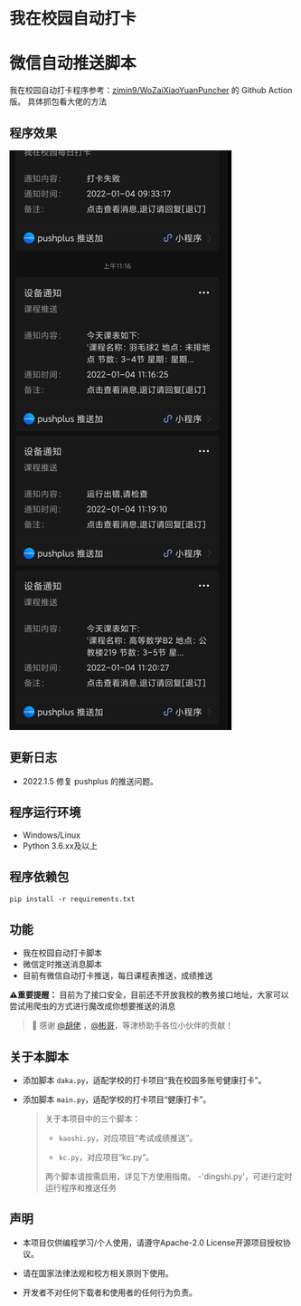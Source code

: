# 我在校园自动打卡
# 微信自动推送脚本

我在校园自动打卡程序参考：[zimin9/WoZaiXiaoYuanPuncher](https://github.com/zimin9/WoZaiXiaoYuanPuncher) 的 Github Action 版。
具体抓包看大佬的方法
## 程序效果
![效果](https://github.com/jingsongliujing/tui_song_system/blob/main/qq_pic_merged_1641384838128.jpg)
## 更新日志

- 2022.1.5 修复 pushplus 的推送问题。

## 程序运行环境
- Windows/Linux
- Python 3.6.xx及以上
## 程序依赖包
~~~
pip install -r requirements.txt
~~~

## 功能
- 我在校园自动打卡脚本
- 微信定时推送消息脚本
- 目前有微信自动打卡推送，每日课程表推送，成绩推送

**⚠重要提醒：** 目前为了接口安全，目前还不开放我校的教务接口地址，大家可以尝试用爬虫的方式进行魔改成你想要推送的消息

 > 🎉 感谢 [@胡佬]() ，[@彬哥]()，等津桥助手各位小伙伴的贡献！


## 关于本脚本
- 添加脚本 `daka.py`，适配学校的打卡项目“我在校园多账号健康打卡”。
- 添加脚本 `main.py`，适配学校的打卡项目“健康打卡”。

  > 关于本项目中的三个脚本：
  >
  > - `kaoshi.py`，对应项目“考试成绩推送”。
  >
  > - `kc.py`，对应项目“kc.py”。
  >
  > 两个脚本请按需启用，详见下方使用指南。
  > -'dingshi.py'，可进行定时运行程序和推送任务

## 声明

- 本项目仅供编程学习/个人使用，请遵守Apache-2.0 License开源项目授权协议。

- 请在国家法律法规和校方相关原则下使用。

- 开发者不对任何下载者和使用者的任何行为负责。
